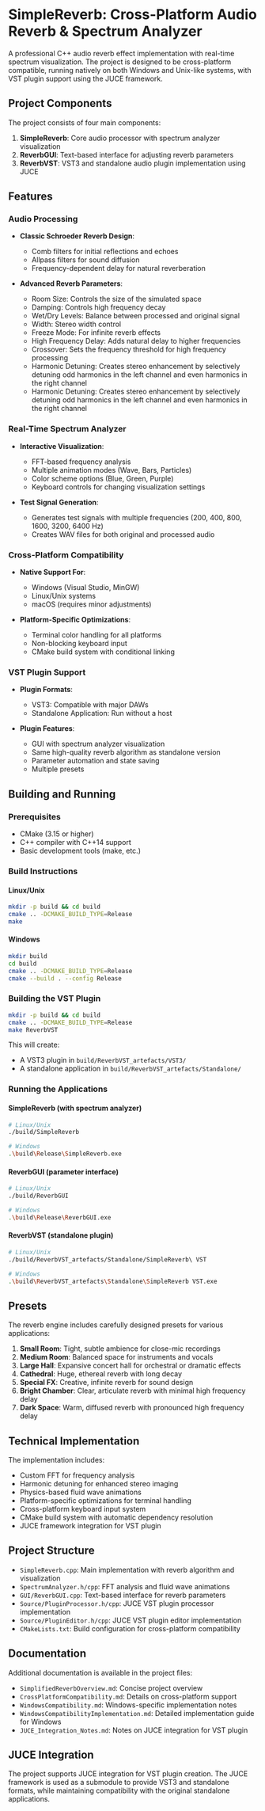 # SimpleReverb: Cross-Platform Audio Reverb & Spectrum Analyzer

A professional C++ audio reverb effect implementation with real-time spectrum visualization. The project is designed to be cross-platform compatible, running natively on both Windows and Unix-like systems, with VST plugin support using the JUCE framework.

## Project Components

The project consists of four main components:

1. **SimpleReverb**: Core audio processor with spectrum analyzer visualization
2. **ReverbGUI**: Text-based interface for adjusting reverb parameters
3. **ReverbVST**: VST3 and standalone audio plugin implementation using JUCE

## Features

### Audio Processing

- **Classic Schroeder Reverb Design**:
  - Comb filters for initial reflections and echoes
  - Allpass filters for sound diffusion
  - Frequency-dependent delay for natural reverberation
  
- **Advanced Reverb Parameters**:
  - Room Size: Controls the size of the simulated space
  - Damping: Controls high frequency decay
  - Wet/Dry Levels: Balance between processed and original signal
  - Width: Stereo width control
  - Freeze Mode: For infinite reverb effects
  - High Frequency Delay: Adds natural delay to higher frequencies
  - Crossover: Sets the frequency threshold for high frequency processing
  - Harmonic Detuning: Creates stereo enhancement by selectively detuning odd harmonics in the left channel and even harmonics in the right channel
  - Harmonic Detuning: Creates stereo enhancement by selectively detuning odd harmonics in the left channel and even harmonics in the right channel

### Real-Time Spectrum Analyzer

- **Interactive Visualization**:
  - FFT-based frequency analysis
  - Multiple animation modes (Wave, Bars, Particles)
  - Color scheme options (Blue, Green, Purple)
  - Keyboard controls for changing visualization settings

- **Test Signal Generation**:
  - Generates test signals with multiple frequencies (200, 400, 800, 1600, 3200, 6400 Hz)
  - Creates WAV files for both original and processed audio

### Cross-Platform Compatibility

- **Native Support For**:
  - Windows (Visual Studio, MinGW)
  - Linux/Unix systems
  - macOS (requires minor adjustments)

- **Platform-Specific Optimizations**:
  - Terminal color handling for all platforms
  - Non-blocking keyboard input
  - CMake build system with conditional linking

### VST Plugin Support

- **Plugin Formats**:
  - VST3: Compatible with major DAWs
  - Standalone Application: Run without a host

- **Plugin Features**:
  - GUI with spectrum analyzer visualization
  - Same high-quality reverb algorithm as standalone version
  - Parameter automation and state saving
  - Multiple presets

## Building and Running

### Prerequisites

- CMake (3.15 or higher)
- C++ compiler with C++14 support
- Basic development tools (make, etc.)

### Build Instructions

#### Linux/Unix

```bash
mkdir -p build && cd build
cmake .. -DCMAKE_BUILD_TYPE=Release
make
```

#### Windows

```bash
mkdir build
cd build
cmake .. -DCMAKE_BUILD_TYPE=Release
cmake --build . --config Release
```

### Building the VST Plugin

```bash
mkdir -p build && cd build
cmake .. -DCMAKE_BUILD_TYPE=Release
make ReverbVST
```

This will create:
- A VST3 plugin in `build/ReverbVST_artefacts/VST3/`
- A standalone application in `build/ReverbVST_artefacts/Standalone/`

### Running the Applications

#### SimpleReverb (with spectrum analyzer)

```bash
# Linux/Unix
./build/SimpleReverb

# Windows
.\build\Release\SimpleReverb.exe
```

#### ReverbGUI (parameter interface)

```bash
# Linux/Unix
./build/ReverbGUI

# Windows
.\build\Release\ReverbGUI.exe
```

#### ReverbVST (standalone plugin)

```bash
# Linux/Unix
./build/ReverbVST_artefacts/Standalone/SimpleReverb\ VST

# Windows
.\build\ReverbVST_artefacts\Standalone\SimpleReverb VST.exe
```

## Presets

The reverb engine includes carefully designed presets for various applications:

1. **Small Room**: Tight, subtle ambience for close-mic recordings
2. **Medium Room**: Balanced space for instruments and vocals
3. **Large Hall**: Expansive concert hall for orchestral or dramatic effects
4. **Cathedral**: Huge, ethereal reverb with long decay
5. **Special FX**: Creative, infinite reverb for sound design
6. **Bright Chamber**: Clear, articulate reverb with minimal high frequency delay
7. **Dark Space**: Warm, diffused reverb with pronounced high frequency delay

## Technical Implementation

The implementation includes:

- Custom FFT for frequency analysis
- Harmonic detuning for enhanced stereo imaging
- Physics-based fluid wave animations
- Platform-specific optimizations for terminal handling
- Cross-platform keyboard input system
- CMake build system with automatic dependency resolution
- JUCE framework integration for VST plugin

## Project Structure

- `SimpleReverb.cpp`: Main implementation with reverb algorithm and visualization
- `SpectrumAnalyzer.h/cpp`: FFT analysis and fluid wave animations
- `GUI/ReverbGUI.cpp`: Text-based interface for reverb parameters
- `Source/PluginProcessor.h/cpp`: JUCE VST plugin processor implementation
- `Source/PluginEditor.h/cpp`: JUCE VST plugin editor implementation
- `CMakeLists.txt`: Build configuration for cross-platform compatibility

## Documentation

Additional documentation is available in the project files:

- `SimplifiedReverbOverview.md`: Concise project overview
- `CrossPlatformCompatibility.md`: Details on cross-platform support
- `WindowsCompatibility.md`: Windows-specific implementation notes
- `WindowsCompatibilityImplementation.md`: Detailed implementation guide for Windows
- `JUCE_Integration_Notes.md`: Notes on JUCE integration for VST plugin

## JUCE Integration

The project supports JUCE integration for VST plugin creation. The JUCE framework is used as a submodule to provide VST3 and standalone formats, while maintaining compatibility with the original standalone applications.
